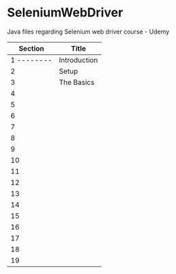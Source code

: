 # SeleniumWebDriver
Java files regarding Selenium web driver course - Udemy

| Section | Title |
| --- | --- |
| 1 --------| Introduction |
| 2 | Setup |
| 3 | The Basics|
| 4 |  |
| 5 |  |
| 6 |  |
| 7 |  |
| 8 |  |
| 9 |  |
| 10 |  |
| 11 |  |
| 12 |  |
| 13 |  |
| 14 |  |
| 15 |  |
| 16 |  |
| 17 |  |
| 18 |  |
| 19 |  |
